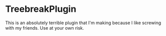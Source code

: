 # TreebreakPlugin
This is an absolutely terrible plugin that I'm making because I like screwing with my friends. Use at your own risk.
